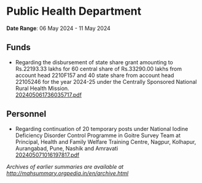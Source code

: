 # Public Health Department

**Date Range**: 06 May 2024 - 11 May 2024


## Funds
- Regarding the disbursement of state share grant amounting to Rs.22193.33 lakhs for 60 central share of Rs.33290.00 lakhs from account head 2210F157 and 40 state share from account head 22105246 for the year 2024-25 under the Centrally Sponsored National Rural Health Mission.\
  [202405061736035717.pdf](https://gr.maharashtra.gov.in/Site/Upload/Government%20Resolutions/English/202405061736035717.pdf)

## Personnel
- Regarding continuation of 20 temporary posts under National Iodine Deficiency Disorder Control Programme  in Goitre Survey Team at  Principal, Health and Family Welfare Training Centre, Nagpur, Kolhapur, Aurangabad, Pune, Nashik and Amravati\
  [202405071016197817.pdf](https://gr.maharashtra.gov.in/Site/Upload/Government%20Resolutions/English/202405071016197817.pdf)


*Archives of earlier summaries are available at http://mahsummary.orgpedia.in/en/archive.html*